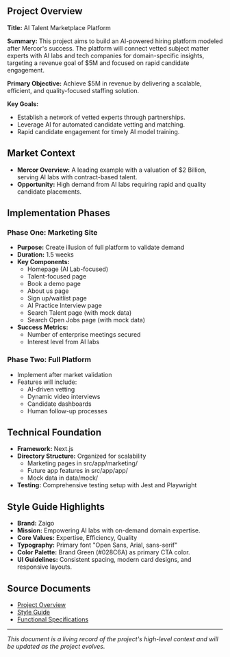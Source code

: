 ## Project Overview

**Title:** AI Talent Marketplace Platform

**Summary:** This project aims to build an AI-powered hiring platform modeled after Mercor's success. The platform will connect vetted subject matter experts with AI labs and tech companies for domain-specific insights, targeting a revenue goal of $5M and focused on rapid candidate engagement.

**Primary Objective:** Achieve $5M in revenue by delivering a scalable, efficient, and quality-focused staffing solution.

**Key Goals:**
- Establish a network of vetted experts through partnerships.
- Leverage AI for automated candidate vetting and matching.
- Rapid candidate engagement for timely AI model training.

## Market Context
- **Mercor Overview:** A leading example with a valuation of $2 Billion, serving AI labs with contract-based talent.
- **Opportunity:** High demand from AI labs requiring rapid and quality candidate placements.

## Implementation Phases

### Phase One: Marketing Site
- **Purpose:** Create illusion of full platform to validate demand
- **Duration:** 1.5 weeks
- **Key Components:**
  - Homepage (AI Lab-focused)
  - Talent-focused page
  - Book a demo page
  - About us page
  - Sign up/waitlist page
  - AI Practice Interview page
  - Search Talent page (with mock data)
  - Search Open Jobs page (with mock data)
- **Success Metrics:**
  - Number of enterprise meetings secured
  - Interest level from AI labs

### Phase Two: Full Platform
- Implement after market validation
- Features will include:
  - AI-driven vetting
  - Dynamic video interviews
  - Candidate dashboards
  - Human follow-up processes

## Technical Foundation
- **Framework:** Next.js
- **Directory Structure:** Organized for scalability
  - Marketing pages in src/app/marketing/
  - Future app features in src/app/app/
  - Mock data in data/mock/
- **Testing:** Comprehensive testing setup with Jest and Playwright

## Style Guide Highlights
- **Brand:** Zaigo
- **Mission:** Empowering AI labs with on-demand domain expertise.
- **Core Values:** Expertise, Efficiency, Quality
- **Typography:** Primary font "Open Sans, Arial, sans-serif"
- **Color Palette:** Brand Green (#028C6A) as primary CTA color.
- **UI Guidelines:** Consistent spacing, modern card designs, and responsive layouts.

## Source Documents
- [Project Overview](./docs/project-overview.xml)
- [Style Guide](./docs/style-guide.xml)
- [Functional Specifications](./functional_specifications.md)

---
*This document is a living record of the project's high-level context and will be updated as the project evolves.*